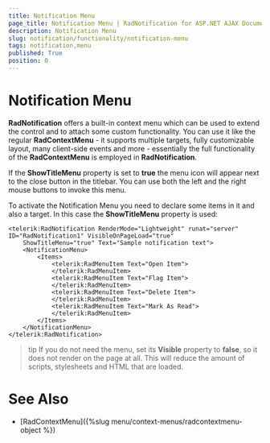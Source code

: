 ```yaml
---
title: Notification Menu
page_title: Notification Menu | RadNotification for ASP.NET AJAX Documentation
description: Notification Menu
slug: notification/functionality/notification-menu
tags: notification,menu
published: True
position: 0
---
```


# Notification Menu




**RadNotification** offers a built-in context menu which can be used to extend the control and to attach some custom functionality. You can use it like the regular **RadContextMenu** - it supports multiple targets, fully customizable layout, many client-side events and more - essentially the full functionality of the **RadContextMenu** is employed in **RadNotification**.

If the **ShowTitleMenu** property is set to **true** the menu icon will appear next to the close button in the titlebar. You can use both the left and the right mouse buttons to invoke this menu.

To activate the Notification Menu you need to declare some items in it and also a target. In this case the **ShowTitleMenu** property is used:

````ASP.NET
<telerik:RadNotification RenderMode="Lightweight" runat="server" ID="RadNotification1" VisibleOnPageLoad="true"
    ShowTitleMenu="true" Text="Sample notification text">
    <NotificationMenu>
        <Items>
            <telerik:RadMenuItem Text="Open Item">
            </telerik:RadMenuItem>
            <telerik:RadMenuItem Text="Flag Item">
            </telerik:RadMenuItem>
            <telerik:RadMenuItem Text="Delete Item">
            </telerik:RadMenuItem>
            <telerik:RadMenuItem Text="Mark As Read">
            </telerik:RadMenuItem>
        </Items>
    </NotificationMenu>
</telerik:RadNotification>
````

>tip If you do not need the menu, set its **Visible** property to **false**, so it does not render on the page at all. This will reduce the amount of scripts, stylesheets and HTML that are loaded.



# See Also
* [RadContextMenu]({%slug menu/context-menus/radcontextmenu-object %})

